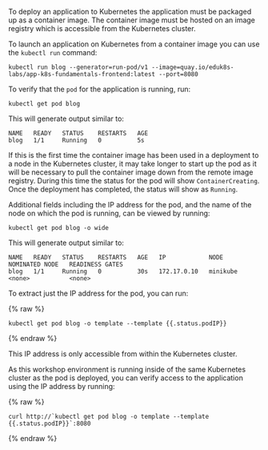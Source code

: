 To deploy an application to Kubernetes the application must be packaged up as a container image. The container image must be hosted on an image registry which is accessible from the Kubernetes cluster.

To launch an application on Kubernetes from a container image you can use the `kubectl run` command:

```execute
kubectl run blog --generator=run-pod/v1 --image=quay.io/eduk8s-labs/app-k8s-fundamentals-frontend:latest --port=8080
```

To verify that the `pod` for the application is running, run:

```execute
kubectl get pod blog
```

This will generate output similar to:

```
NAME   READY   STATUS    RESTARTS   AGE
blog   1/1     Running   0          5s
```

If this is the first time the container image has been used in a deployment to a node in the Kubernetes cluster, it may take longer to start up the pod as it will be necessary to pull the container image down from the remote image registry. During this time the status for the pod will show `ContainerCreating`. Once the deployment has completed, the status will show as `Running`.

Additional fields including the IP address for the pod, and the name of the node on which the pod is running, can be viewed by running:

```execute
kubectl get pod blog -o wide
```

This will generate output similar to:

```
NAME   READY   STATUS    RESTARTS   AGE   IP            NODE       NOMINATED NODE   READINESS GATES
blog   1/1     Running   0          30s   172.17.0.10   minikube   <none>           <none>
```

To extract just the IP address for the pod, you can run:

{% raw %}
```execute
kubectl get pod blog -o template --template {{.status.podIP}}
```
{% endraw %}

This IP address is only accessible from within the Kubernetes cluster.

As this workshop environment is running inside of the same Kubernetes cluster as the pod is deployed, you can verify access to the application using the IP address by running:

{% raw %}
```execute
curl http://`kubectl get pod blog -o template --template {{.status.podIP}}`:8080
```
{% endraw %}
